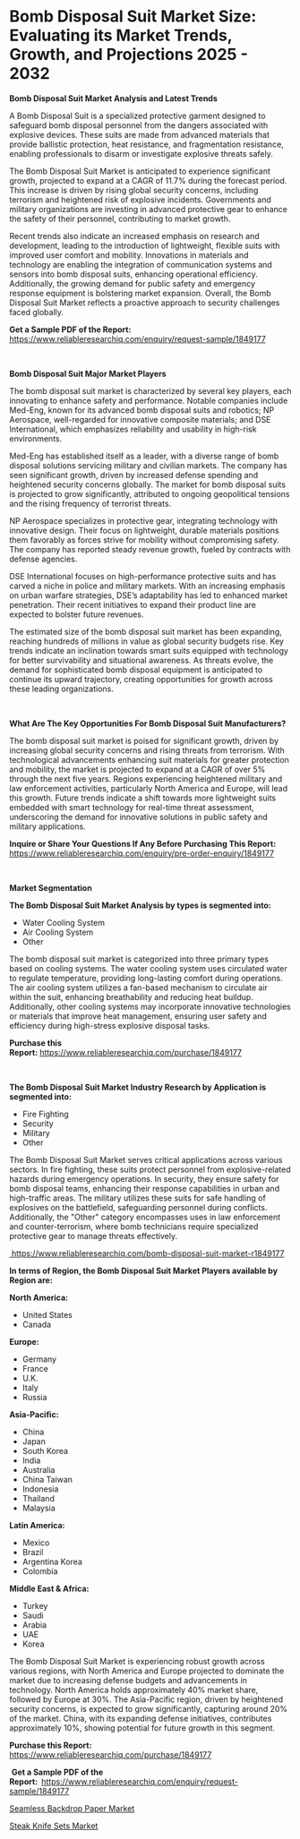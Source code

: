 <p><h1>Bomb Disposal Suit Market Size: Evaluating its Market Trends, Growth, and Projections 2025 - 2032</h1></p><p><strong>Bomb Disposal Suit Market Analysis and Latest Trends</strong></p>
<p><p>A Bomb Disposal Suit is a specialized protective garment designed to safeguard bomb disposal personnel from the dangers associated with explosive devices. These suits are made from advanced materials that provide ballistic protection, heat resistance, and fragmentation resistance, enabling professionals to disarm or investigate explosive threats safely. </p><p>The Bomb Disposal Suit Market is anticipated to experience significant growth, projected to expand at a CAGR of 11.7% during the forecast period. This increase is driven by rising global security concerns, including terrorism and heightened risk of explosive incidents. Governments and military organizations are investing in advanced protective gear to enhance the safety of their personnel, contributing to market growth. </p><p>Recent trends also indicate an increased emphasis on research and development, leading to the introduction of lightweight, flexible suits with improved user comfort and mobility. Innovations in materials and technology are enabling the integration of communication systems and sensors into bomb disposal suits, enhancing operational efficiency. Additionally, the growing demand for public safety and emergency response equipment is bolstering market expansion. Overall, the Bomb Disposal Suit Market reflects a proactive approach to security challenges faced globally.</p></p>
<p><strong>Get a Sample PDF of the Report:&nbsp;</strong> <a href="https://www.reliableresearchiq.com/enquiry/request-sample/1849177?utm_campaign=120&utm_medium=2&utm_source=Github&utm_content=ia&utm_term=08022025&utm_id=bomb-disposal-suit">https://www.reliableresearchiq.com/enquiry/request-sample/1849177</a></p>
<p>&nbsp;</p>
<p><strong>Bomb Disposal Suit Major Market Players</strong></p>
<p><p>The bomb disposal suit market is characterized by several key players, each innovating to enhance safety and performance. Notable companies include Med-Eng, known for its advanced bomb disposal suits and robotics; NP Aerospace, well-regarded for innovative composite materials; and DSE International, which emphasizes reliability and usability in high-risk environments.</p><p>Med-Eng has established itself as a leader, with a diverse range of bomb disposal solutions servicing military and civilian markets. The company has seen significant growth, driven by increased defense spending and heightened security concerns globally. The market for bomb disposal suits is projected to grow significantly, attributed to ongoing geopolitical tensions and the rising frequency of terrorist threats.</p><p>NP Aerospace specializes in protective gear, integrating technology with innovative design. Their focus on lightweight, durable materials positions them favorably as forces strive for mobility without compromising safety. The company has reported steady revenue growth, fueled by contracts with defense agencies.</p><p>DSE International focuses on high-performance protective suits and has carved a niche in police and military markets. With an increasing emphasis on urban warfare strategies, DSE’s adaptability has led to enhanced market penetration. Their recent initiatives to expand their product line are expected to bolster future revenues.</p><p>The estimated size of the bomb disposal suit market has been expanding, reaching hundreds of millions in value as global security budgets rise. Key trends indicate an inclination towards smart suits equipped with technology for better survivability and situational awareness. As threats evolve, the demand for sophisticated bomb disposal equipment is anticipated to continue its upward trajectory, creating opportunities for growth across these leading organizations.</p></p>
<p>&nbsp;</p>
<p><strong>What Are The Key Opportunities For Bomb Disposal Suit Manufacturers?</strong></p>
<p><p>The bomb disposal suit market is poised for significant growth, driven by increasing global security concerns and rising threats from terrorism. With technological advancements enhancing suit materials for greater protection and mobility, the market is projected to expand at a CAGR of over 5% through the next five years. Regions experiencing heightened military and law enforcement activities, particularly North America and Europe, will lead this growth. Future trends indicate a shift towards more lightweight suits embedded with smart technology for real-time threat assessment, underscoring the demand for innovative solutions in public safety and military applications.</p></p>
<p><strong>Inquire or Share Your Questions If Any Before Purchasing This Report:</strong> <a href="https://www.reliableresearchiq.com/enquiry/pre-order-enquiry/1849177?utm_campaign=120&utm_medium=2&utm_source=Github&utm_content=ia&utm_term=08022025&utm_id=bomb-disposal-suit">https://www.reliableresearchiq.com/enquiry/pre-order-enquiry/1849177</a></p>
<p>&nbsp;</p>
<p><strong>Market Segmentation</strong></p>
<p><strong>The Bomb Disposal Suit Market Analysis by types is segmented into:</strong></p>
<p><ul><li>Water Cooling System</li><li>Air Cooling System</li><li>Other</li></ul></p>
<p><p>The bomb disposal suit market is categorized into three primary types based on cooling systems. The water cooling system uses circulated water to regulate temperature, providing long-lasting comfort during operations. The air cooling system utilizes a fan-based mechanism to circulate air within the suit, enhancing breathability and reducing heat buildup. Additionally, other cooling systems may incorporate innovative technologies or materials that improve heat management, ensuring user safety and efficiency during high-stress explosive disposal tasks.</p></p>
<p><strong>Purchase this Report:&nbsp;</strong><a href="https://www.reliableresearchiq.com/purchase/1849177?utm_campaign=120&utm_medium=2&utm_source=Github&utm_content=ia&utm_term=08022025&utm_id=bomb-disposal-suit">https://www.reliableresearchiq.com/purchase/1849177</a></p>
<p>&nbsp;</p>
<p><strong>The Bomb Disposal Suit Market Industry Research by Application is segmented into:</strong></p>
<p><ul><li>Fire Fighting</li><li>Security</li><li>Military</li><li>Other</li></ul></p>
<p><p>The Bomb Disposal Suit Market serves critical applications across various sectors. In fire fighting, these suits protect personnel from explosive-related hazards during emergency operations. In security, they ensure safety for bomb disposal teams, enhancing their response capabilities in urban and high-traffic areas. The military utilizes these suits for safe handling of explosives on the battlefield, safeguarding personnel during conflicts. Additionally, the "Other" category encompasses uses in law enforcement and counter-terrorism, where bomb technicians require specialized protective gear to manage threats effectively.</p></p>
<p><a href="https://www.reliableresearchiq.com/bomb-disposal-suit-market-r1849177?utm_campaign=120&utm_medium=2&utm_source=Github&utm_content=ia&utm_term=08022025&utm_id=bomb-disposal-suit">&nbsp;https://www.reliableresearchiq.com/bomb-disposal-suit-market-r1849177</a></p>
<p><strong>In terms of Region, the Bomb Disposal Suit Market Players available by Region are:</strong></p>
<p>
    <p> <strong> North America: </strong>
        <ul>
            <li>United States</li>
            <li>Canada</li>
        </ul>
        </p> 
    <p> <strong> Europe: </strong>
        <ul>
            <li>Germany</li>
            <li>France</li>
            <li>U.K.</li>
            <li>Italy</li>
            <li>Russia</li>
        </ul>
        </p> 
    <p> <strong> Asia-Pacific: </strong>
        <ul>
            <li>China</li>
            <li>Japan</li>
            <li>South Korea</li>
            <li>India</li>
            <li>Australia</li>
            <li>China Taiwan</li>
            <li>Indonesia</li>
            <li>Thailand</li>
            <li>Malaysia</li>
        </ul>
        </p> 
    <p> <strong> Latin America: </strong>
        <ul>
            <li>Mexico</li>
            <li>Brazil</li>
            <li>Argentina Korea</li>
            <li>Colombia</li>
        </ul>
        </p> 
    <p> <strong> Middle East & Africa: </strong>
        <ul>
            <li>Turkey</li>
            <li>Saudi</li>
            <li>Arabia</li>
            <li>UAE</li>
            <li>Korea</li>
        </ul>
    </p>
    </p>
<p><p>The Bomb Disposal Suit Market is experiencing robust growth across various regions, with North America and Europe projected to dominate the market due to increasing defense budgets and advancements in technology. North America holds approximately 40% market share, followed by Europe at 30%. The Asia-Pacific region, driven by heightened security concerns, is expected to grow significantly, capturing around 20% of the market. China, with its expanding defense initiatives, contributes approximately 10%, showing potential for future growth in this segment.</p></p>
<p><strong>Purchase this Report: </strong><a href="https://www.reliableresearchiq.com/purchase/1849177?utm_campaign=120&utm_medium=2&utm_source=Github&utm_content=ia&utm_term=08022025&utm_id=bomb-disposal-suit">https://www.reliableresearchiq.com/purchase/1849177</a></p>
<p>&nbsp;<strong>Get a Sample PDF of the Report:&nbsp;&nbsp;</strong><a href="https://www.reliableresearchiq.com/enquiry/request-sample/1849177?utm_campaign=120&utm_medium=2&utm_source=Github&utm_content=ia&utm_term=08022025&utm_id=bomb-disposal-suit">https://www.reliableresearchiq.com/enquiry/request-sample/1849177</a></p>
<p><strong></strong></p>
<p><p><a href="https://github.com/cernelleogue48/Market-Research-Report-List-1/blob/main/seamless-backdrop-paper-market.md?utm_campaign=120&utm_medium=2&utm_source=Github&utm_content=ia&utm_term=08022025&utm_id=bomb-disposal-suit">Seamless Backdrop Paper Market</a></p><p><a href="https://github.com/milolohusami/Market-Research-Report-List-1/blob/main/steak-knife-sets-market.md?utm_campaign=120&utm_medium=2&utm_source=Github&utm_content=ia&utm_term=08022025&utm_id=bomb-disposal-suit">Steak Knife Sets Market</a></p></p>
